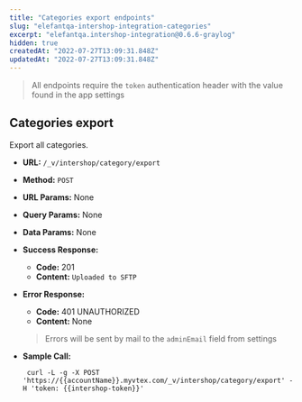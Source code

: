 ```yaml
---
title: "Categories export endpoints"
slug: "elefantqa-intershop-integration-categories"
excerpt: "elefantqa.intershop-integration@0.6.6-graylog"
hidden: true
createdAt: "2022-07-27T13:09:31.848Z"
updatedAt: "2022-07-27T13:09:31.848Z"
---
```

> All endpoints require the `token` authentication header with the value found in the app settings

## Categories export
Export all categories.

* **URL:** `/_v/intershop/category/export`

* **Method:** `POST`

* **URL Params:** None
* **Query Params:** None
* **Data Params:** None

* **Success Response:**

  * **Code:** 201
  * **Content:** `Uploaded to SFTP`

* **Error Response:**
  * **Code:** 401 UNAUTHORIZED
  * **Content:** None

  > Errors will be sent by mail to the `adminEmail` field from settings

* **Sample Call:**
  ```shell
   curl -L -g -X POST 'https://{{accountName}}.myvtex.com/_v/intershop/category/export' -H 'token: {{intershop-token}}'
  ```